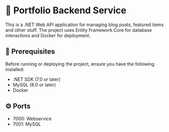# 🔧 Portfolio Backend Service

This is a .NET Web API application for managing blog posts, featured items and other stuff. The project uses Entity Framework Core for database interactions and Docker for deployment.

## 📝 Prerequisites

Before running or deploying the project, ensure you have the following installed:

- .NET SDK (7.0 or later)
- MySQL (8.0 or later)
- Docker

## ⚙️ Ports

- 7000: Webservice
- 7001: MySQL

